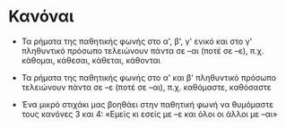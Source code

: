 # Κανόναι

- Τα ρήματα της παθητικής φωνής στο α', β', γ' ενικό και στο γ' πληθυντικό πρόσωπο τελειώνουν πάντα σε –αι (ποτέ σε –ε), π.χ. κάθομαι, κάθεσαι, κάθεται, κάθονται 

- Τα ρήματα της παθητικής φωνής στο α' και β' πληθυντικό πρόσωπο τελειώνουν πάντα σε –ε (ποτέ σε –αι), π.χ. καθόμαστε, καθόσαστε

- Ένα μικρό στιχάκι μας βοηθάει στην παθητική φωνή να θυμόμαστε τους κανόνες 3 και 4:
«Εμείς κι εσείς με –ε και όλοι οι άλλοι με –αι»
